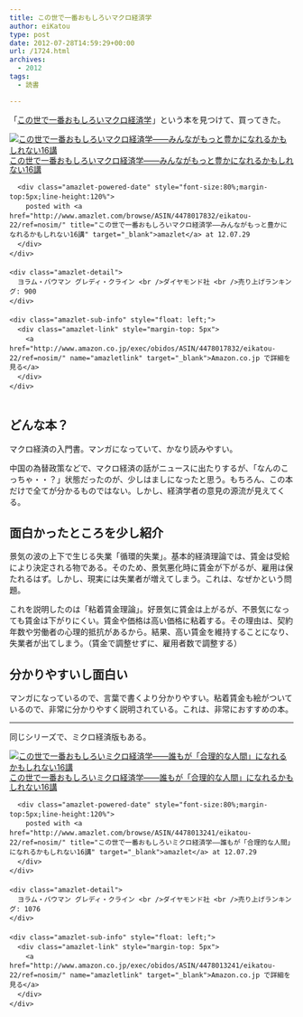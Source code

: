```yaml
---
title: この世で一番おもしろいマクロ経済学
author: eiKatou
type: post
date: 2012-07-28T14:59:29+00:00
url: /1724.html
archives:
  - 2012
tags:
  - 読書

---
```

「[この世で一番おもしろいマクロ経済学][1]<img src="http://www.assoc-amazon.jp/e/ir?t=eikatou-22&#038;l=as2&#038;o=9&#038;a=4478017832" width="1" height="1" border="0" alt="" style="border:none !important; margin:0px !important;" />」という本を見つけて、買ってきた。

<div class="amazlet-box" style="margin-bottom:0px;">
  <div class="amazlet-image" style="float:left;margin:0px 12px 1px 0px;">
    <a href="http://www.amazon.co.jp/exec/obidos/ASIN/4478017832/eikatou-22/ref=nosim/" name="amazletlink" target="_blank"><img src="http://ecx.images-amazon.com/images/I/611yG6IV2OL._SL160_.jpg" alt="この世で一番おもしろいマクロ経済学――みんながもっと豊かになれるかもしれない16講" style="border: none;" /></a>
  </div>
  
  <div class="amazlet-info" style="line-height:120%; margin-bottom: 10px">
    <div class="amazlet-name" style="margin-bottom:10px;line-height:120%">
      <a href="http://www.amazon.co.jp/exec/obidos/ASIN/4478017832/eikatou-22/ref=nosim/" name="amazletlink" target="_blank">この世で一番おもしろいマクロ経済学――みんながもっと豊かになれるかもしれない16講</a></p> 
      
      <div class="amazlet-powered-date" style="font-size:80%;margin-top:5px;line-height:120%">
        posted with <a href="http://www.amazlet.com/browse/ASIN/4478017832/eikatou-22/ref=nosim/" title="この世で一番おもしろいマクロ経済学――みんながもっと豊かになれるかもしれない16講" target="_blank">amazlet</a> at 12.07.29
      </div>
    </div>
    
    <div class="amazlet-detail">
      ヨラム・バウマン グレディ・クライン <br />ダイヤモンド社 <br />売り上げランキング: 900
    </div>
    
    <div class="amazlet-sub-info" style="float: left;">
      <div class="amazlet-link" style="margin-top: 5px">
        <a href="http://www.amazon.co.jp/exec/obidos/ASIN/4478017832/eikatou-22/ref=nosim/" name="amazletlink" target="_blank">Amazon.co.jp で詳細を見る</a>
      </div>
    </div>
  </div>
  
  <div class="amazlet-footer" style="clear: left">
  </div>
</div></p> 

## どんな本？

マクロ経済の入門書。マンガになっていて、かなり読みやすい。
  
中国の為替政策などで、マクロ経済の話がニュースに出たりするが、「なんのこっちゃ・・？」状態だったのが、少しはましになったと思う。もちろん、この本だけで全てが分かるものではない。しかし、経済学者の意見の源流が見えてくる。

## 面白かったところを少し紹介

景気の波の上下で生じる失業「循環的失業」。基本的経済理論では、賃金は受給により決定される物である。そのため、景気悪化時に賃金が下がるが、雇用は保たれるはず。しかし、現実には失業者が増えてしまう。これは、なぜかという問題。

これを説明したのは「粘着賃金理論」。好景気に賃金は上がるが、不景気になっても賃金は下がりにくい。賃金や価格は高い価格に粘着する。その理由は、契約年数や労働者の心理的抵抗があるから。結果、高い賃金を維持することになり、失業者が出てしまう。（賃金で調整せずに、雇用者数で調整する）

## 分かりやすいし面白い

マンガになっているので、言葉で書くより分かりやすい。粘着賃金も絵がついているので、非常に分かりやすく説明されている。これは、非常におすすめの本。

* * *

同じシリーズで、ミクロ経済版もある。

<div class="amazlet-box" style="margin-bottom:0px;">
  <div class="amazlet-image" style="float:left;margin:0px 12px 1px 0px;">
    <a href="http://www.amazon.co.jp/exec/obidos/ASIN/4478013241/eikatou-22/ref=nosim/" name="amazletlink" target="_blank"><img src="http://ecx.images-amazon.com/images/I/51XKPDsDcrL._SL160_.jpg" alt="この世で一番おもしろいミクロ経済学――誰もが「合理的な人間」になれるかもしれない16講" style="border: none;" /></a>
  </div>
  
  <div class="amazlet-info" style="line-height:120%; margin-bottom: 10px">
    <div class="amazlet-name" style="margin-bottom:10px;line-height:120%">
      <a href="http://www.amazon.co.jp/exec/obidos/ASIN/4478013241/eikatou-22/ref=nosim/" name="amazletlink" target="_blank">この世で一番おもしろいミクロ経済学――誰もが「合理的な人間」になれるかもしれない16講</a></p> 
      
      <div class="amazlet-powered-date" style="font-size:80%;margin-top:5px;line-height:120%">
        posted with <a href="http://www.amazlet.com/browse/ASIN/4478013241/eikatou-22/ref=nosim/" title="この世で一番おもしろいミクロ経済学――誰もが「合理的な人間」になれるかもしれない16講" target="_blank">amazlet</a> at 12.07.29
      </div>
    </div>
    
    <div class="amazlet-detail">
      ヨラム・バウマン グレディ・クライン <br />ダイヤモンド社 <br />売り上げランキング: 1076
    </div>
    
    <div class="amazlet-sub-info" style="float: left;">
      <div class="amazlet-link" style="margin-top: 5px">
        <a href="http://www.amazon.co.jp/exec/obidos/ASIN/4478013241/eikatou-22/ref=nosim/" name="amazletlink" target="_blank">Amazon.co.jp で詳細を見る</a>
      </div>
    </div>
  </div>
  
  <div class="amazlet-footer" style="clear: left">
  </div>
</div>

 [1]: http://www.amazon.co.jp/gp/product/4478017832/ref=as_li_ss_tl?ie=UTF8&camp=247&creative=7399&creativeASIN=4478017832&linkCode=as2&tag=eikatou-22
